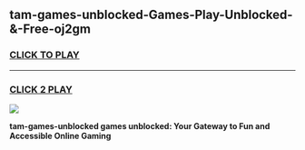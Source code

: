 
## tam-games-unblocked-Games-Play-Unblocked-&-Free-oj2gm
<h3>
<a href="https://premium76.site?title=tam-games-unblocked&ref=24A">CLICK TO PLAY</a></h3>
<hr>

<h3>
<a href="https://premium76.site?title=tam-games-unblocked&ref=24A">CLICK 2 PLAY</a>
  
</h3>

<a href="https://premium76.site?title=tam-games-unblocked&ref=24A"><img src="https://clearcache.store/games.png"></a>


**tam-games-unblocked games unblocked: Your Gateway to Fun and Accessible Online Gaming**
